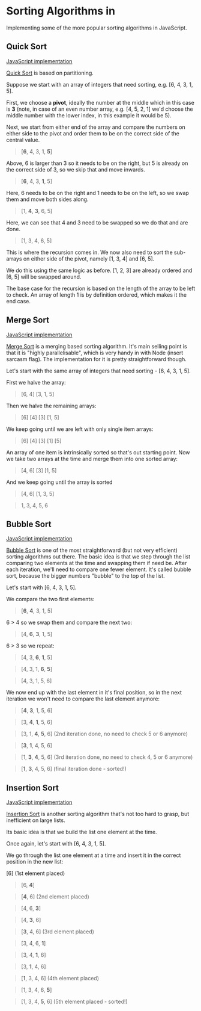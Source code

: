 # Sorting Algorithms in

Implementing some of the more popular sorting algorithms in JavaScript.


## Quick Sort

[JavaScript implementation](./quickSort.js)

[Quick Sort](https://en.wikipedia.org/wiki/Quicksort) is based on partitioning.

Suppose we start with an array of integers that need sorting, e.g. [6, 4, 3, 1, 5].

First, we choose a __pivot__, ideally the number at the middle which in this case is __3__ (note, in case of an even number array, e.g. [4, 5, 2, 1] we'd choose the middle number with the lower index, in this example it would be 5).

Next, we start from either end of the array and compare the numbers on either side to the pivot and order them to be on the correct side of the central value.

> [__6__, 4, 3, 1, __5__]

Above, 6 is larger than 3 so it needs to be on the right, but 5 is already on the correct side of 3, so we skip that and move inwards.

> [__6__, 4, 3, __1__, 5]

Here, 6 needs to be on the right and 1 needs to be on the left, so we swap them and move both sides along.

> [1, __4__, __3__, 6, 5]

Here, we can see that 4 and 3 need to be swapped so we do that and are done.

> [1, 3, 4, 6, 5]

This is where the recursion comes in. We now also need to sort the sub-arrays on either side of the pivot, namely [1, 3, 4] and [6, 5].

We do this using the same logic as before. [1, 2, 3] are already ordered and [6, 5] will be swapped around.

The base case for the recursion is based on the length of the array to be left to check. An array of length 1 is by definition ordered, which makes it the end case.


## Merge Sort

[JavaScript implementation](./mergesort.js)

[Merge Sort](https://en.wikipedia.org/wiki/Merge_sort) is a merging based sorting algorithm. It's main selling point is that it is "highly parallelisable", which is very handy in with Node (insert sarcasm flag). The implementation for it is pretty straightforward though.

Let's start with the same array of integers that need sorting - [6, 4, 3, 1, 5].

First we halve the array:

> [6, 4] [3, 1, 5]

Then we halve the remaining arrays:

> [6] [4] [3] [1, 5]

We keep going until we are left with only single item arrays:

> [6] [4] [3] [1] [5]

An array of one item is intrinsically sorted so that's out starting point. Now we take two arrays at the time and merge them into one sorted array:

> [4, 6] [3] [1, 5]

And we keep going until the array is sorted

> [4, 6] [1, 3, 5]

> 1, 3, 4, 5, 6


## Bubble Sort

[JavaScript implementation](./bubbleSort.js)

[Bubble Sort](https://en.wikipedia.org/wiki/Bubble_sort) is one of the most straightforward (but not very efficient) sorting algorithms out there. The basic idea is that we step through the list comparing two elements at the time and swapping them if need be. After each iteration, we'll need to compare one fewer element. It's called bubble sort, because the bigger numbers "bubble" to the top of the list.

Let's start with [6, 4, 3, 1, 5].

We compare the two first elements:

> [__6__, __4__, 3, 1, 5]

6 > 4 so we swap them and compare the next two:

> [4, __6__, __3__, 1, 5]

6 > 3 so we repeat:

> [4, 3, __6__, __1__, 5]

> [4, 3, 1, __6__, __5__]

> [4, 3, 1, 5, 6]

We now end up with the last element in it's final position, so in the next iteration we won't need to compare the last element anymore:

> [__4__, __3__, 1, 5, 6]

> [3, __4__, __1__, 5, 6]

> [3, 1, __4__, __5__, 6] (2nd iteration done, no need to check 5 or 6 anymore)

> [__3__, __1__, 4, 5, 6]

> [1, __3__, __4__, 5, 6] (3rd iteration done, no need to check 4, 5 or 6 anymore)

> [__1__, __3__, 4, 5, 6] (final iteration done - sorted!)


## Insertion Sort

[JavaScript implementation](./insertionSort.js)

[Insertion Sort](https://en.wikipedia.org/wiki/Insertion_sort) is another sorting algorithm that's not too hard to grasp, but inefficient on large lists.

Its basic idea is that we build the list one element at the time.

Once again, let's start with [6, 4, 3, 1, 5].

We go through the list one element at a time and insert it in the correct position in the new list:

[6] (1st element placed)

> [6, __4__]

> [__4__, 6] (2nd element placed)

> [4, 6, __3__]

> [4, __3__, 6]

> [__3__, 4, 6] (3rd element placed)

> [3, 4, 6, __1__]

> [3, 4, __1__, 6]

> [3, __1__, 4, 6]

> [__1__, 3, 4, 6] (4th element placed)

> [1, 3, 4, 6, __5__]

> [1, 3, 4, __5__, 6] (5th element placed - sorted!)
